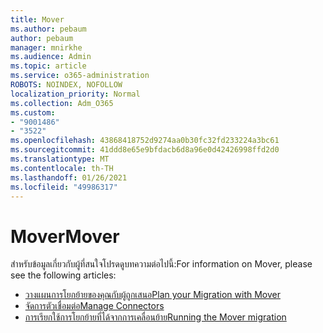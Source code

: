 ```yaml
---
title: Mover
ms.author: pebaum
author: pebaum
manager: mnirkhe
ms.audience: Admin
ms.topic: article
ms.service: o365-administration
ROBOTS: NOINDEX, NOFOLLOW
localization_priority: Normal
ms.collection: Adm_O365
ms.custom:
- "9001486"
- "3522"
ms.openlocfilehash: 43868418752d9274aa0b30fc32fd233224a3bc61
ms.sourcegitcommit: 41ddd8e65e9bfdacb6d8a96e0d42426998ffd2d0
ms.translationtype: MT
ms.contentlocale: th-TH
ms.lasthandoff: 01/26/2021
ms.locfileid: "49986317"
---
```

# <a name="mover"></a><span data-ttu-id="61581-102">Mover</span><span class="sxs-lookup"><span data-stu-id="61581-102">Mover</span></span>

<span data-ttu-id="61581-103">สำหรับข้อมูลเกี่ยวกับผู้ที่สนใจโปรดดูบทความต่อไปนี้:</span><span class="sxs-lookup"><span data-stu-id="61581-103">For information on Mover, please see the following articles:</span></span>

- [<span data-ttu-id="61581-104">วางแผนการโยกย้ายของคุณกับผู้ถูกเสนอ</span><span class="sxs-lookup"><span data-stu-id="61581-104">Plan your Migration with Mover</span></span>](https://docs.microsoft.com/sharepointmigration/mover-plan-migration)
- [<span data-ttu-id="61581-105">จัดการตัวเชื่อมต่อ</span><span class="sxs-lookup"><span data-stu-id="61581-105">Manage Connectors</span></span>](https://docs.microsoft.com/sharepointmigration/mover-manage-connectors)
- [<span data-ttu-id="61581-106">การเรียกใช้การโยกย้ายที่ได้จากการเคลื่อนย้าย</span><span class="sxs-lookup"><span data-stu-id="61581-106">Running the Mover migration</span></span>](https://docs.microsoft.com/sharepointmigration/mover-running-migration)
